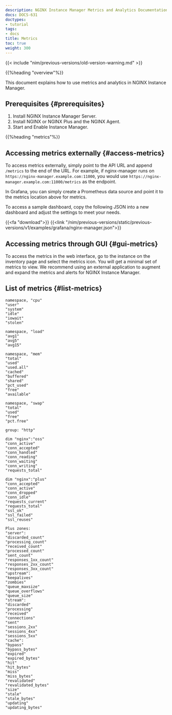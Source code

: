 ```yaml
---
description: NGINX Instance Manager Metrics and Analytics Documentation
docs: DOCS-631
doctypes:
- tutorial
tags:
- docs
title: Metrics
toc: true
weight: 300
---
```


{{< include "nim/previous-versions/old-version-warning.md" >}}

{{%heading "overview"%}}

This document explains how to use metrics and analytics in NGINX Instance Manager.

## Prerequisites {#prerequisites}

1. Install NGINX Instance Manager Server.
2. Install NGINX or NGINX Plus and the NGINX Agent.
3. Start and Enable Instance Manager.

{{%heading "metrics"%}}

## Accessing metrics externally {#access-metrics}

To access metrics externally, simply point to the API URL and append `/metrics` to the end of the URL. For example, if nginx-manager runs on `https://nginx-manager.example.com:11000`, you would use `https://nginx-manager.example.com:11000/metrics` as the endpoint.

In Grafana, you can simply create a Prometheus data source and point it to the metrics location above for metrics.

To access a sample dashboard, copy the following JSON into a new dashboard and adjust the settings to meet your needs.

{{<fa "download">}} {{<link "/nim/previous-versions/static/previous-versions/v1/examples/grafana/nginx-manager.json">}}

## Accessing metrics through GUI {#gui-metrics}

To access the metrics in the web interface, go to the instance on the inventory page and select the metrics icon. You will get a minimal set of metrics to view. We recommend using an external application to augment and expand the metrics and alerts for NGINX Instance Manager.

## List of metrics {#list-metrics}

```text
namespace, "cpu"
"user"
"system"
"idle"
"iowait"
"stolen"

namespace, "load"
"avg1"
"avg5"
"avg15"

namespace, "mem"
"total"
"used"
"used.all"
"cached"
"buffered"
"shared"
"pct_used"
"free"
"available"

namespace, "swap"
"total"
"used"
"free"
"pct.free"

group: "http"

dim "nginx":"oss"
"conn_active"
"conn_accepted"
"conn_handled"
"conn_reading"
"conn_waiting"
"conn_writing"
"requests_total"

dim "nginx":"plus"
"conn_accepted"
"conn_active"
"conn_dropped"
"conn_idle"
"requests_current"
"requests_total"
"ssl_ok"
"ssl_failed"
"ssl_reuses"

Plus zones:
"server":
"discarded_count"
"processing_count"
"received_count"
"processed_count"
"sent_count"
"responses_1xx_count"
"responses_2xx_count"
"responses_3xx_count"
"upstream":
"keepalives"
"zombies"
"queue_maxsize"
"queue_overflows"
"queue_size"
"stream":
"discarded"
"processing"
"received"
"connections"
"sent"
"sessions_2xx"
"sessions_4xx"
"sessions_5xx"
"cache":
"bypass"
"bypass_bytes"
"expired"
"expired_bytes"
"hit"
"hit_bytes"
"miss"
"miss_bytes"
"revalidated"
"revalidated_bytes"
"size"
"stale"
"stale_bytes"
"updating"
"updating_bytes"
```
